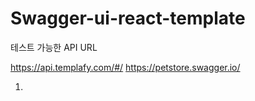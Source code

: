 # Swagger-ui-react-template
테스트 가능한 API URL

https://api.templafy.com/#/
https://petstore.swagger.io/



1. 

